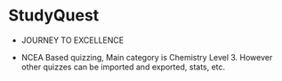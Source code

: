 # StudyQuest


- JOURNEY TO EXCELLENCE

- NCEA Based quizzing, Main category is Chemistry Level 3. However other quizzes can be imported and exported, stats, etc.
